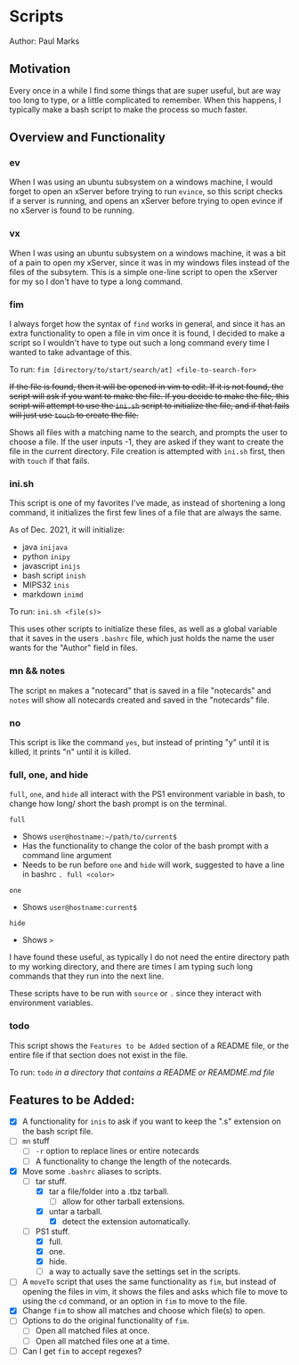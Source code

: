 # Scripts

Author: Paul Marks

## Motivation

Every once in a while I find some things that are super useful, but are way too long to type, or a 
little complicated to remember. When this happens, I typically make a bash script to make the process
so much faster.

## Overview and Functionality

### ev

When I was using an ubuntu subsystem on a windows machine, I would forget to open an xServer before
trying to run `evince`, so this script checks if a server is running, and opens an xServer before trying
to open evince if no xServer is found to be running.

### vx

When I was using an ubuntu subsystem on a windows machine, it was a bit of a pain to open my xServer, 
since it was in my windows files instead of the files of the subsytem. This is a simple one-line script
to open the xServer for my so I don't have to type a long command.

### fim

I always forget how the syntax of `find` works in general, and since it has an extra functionality to
open a file in vim once it is found, I decided to make a script so I wouldn't have to type out such a
long command every time I wanted to take advantage of this.

To run:
`fim [directory/to/start/search/at] <file-to-search-for>`

~~If the file is found, then it will be opened in vim to edit. If it is not found, the script will ask
if you want to make the file. If you decide to make the file, this script will attempt to use the 
`ini.sh` script to initialize the file, and if that fails will just use `touch` to create the file.~~

Shows all files with a matching name to the search, and prompts the user to choose a file. If the user
inputs -1, they are asked if they want to create the file in the current directory. File creation is 
attempted with `ini.sh` first, then with `touch` if that fails.

### ini.sh

This script is one of my favorites I've made, as instead of shortening a long command, it initializes
the first few lines of a file that are always the same. 

As of Dec. 2021, it will initialize:

- java `inijava`
- python `inipy`
- javascript `inijs`
- bash script `inish`
- MIPS32 `inis`
- markdown `inimd`

To run:
`ini.sh <file(s)>`

This uses other scripts to initialize these files, as well as a global variable that it saves in the
users `.bashrc` file, which just holds the name the user wants for the "Author" field in files.

### mn && notes

The script `mn` makes a "notecard" that is saved in a file "notecards" and `notes` will show all 
notecards created and saved in the "notecards" file. 

### no

This script is like the command `yes`, but instead of printing "y" until it is killed, it prints "n"
until it is killed.

### full, one, and hide

`full`, `one`, and `hide` all interact with the PS1 environment variable in bash, to change how long/
short the bash prompt is on the terminal.

`full`
- Shows `user@hostname:~/path/to/current$ `
- Has the functionality to change the color of the bash prompt with a command line argument
- Needs to be run before `one` and `hide` will work, suggested to have a line in bashrc `. full <color>`

`one`
- Shows `user@hostname:current$ `

`hide`
- Shows `> `

I have found these useful, as typically I do not need the entire directory path to my working directory,
and there are times I am typing such long commands that they run into the next line.

These scripts have to be run with `source` or `.` since they interact with environment variables.

### todo

This script shows the `Features to be Added` section of a README file, or the entire file if that
section does not exist in the file.

To run:
`todo` *in a directory that contains a README or REAMDME.md file*

## Features to be Added:

- [x] A functionality for `inis` to ask if you want to keep the ".s" extension on the bash script file.
- [ ] `mn` stuff
  - [ ] `-r` option to replace lines or entire notecards
  - [ ] A functionality to change the length of the notecards.
- [x] Move some `.bashrc` aliases to scripts.
  - [ ] tar stuff.
    - [x] tar a file/folder into a .tbz tarball.
      - [ ] allow for other tarball extensions.
    - [x] untar a tarball.
      - [x] detect the extension automatically.
  - [ ] PS1 stuff.
    - [x] full.
    - [x] one.
    - [x] hide.
    - [ ] a way to actually save the settings set in the scripts.
- [ ] A `moveTo` script that uses the same functionality as `fim`, but instead of opening the files in
vim, it shows the files and asks which file to move to using the `cd` command, or an option in `fim` to
move to the file.
- [x] Change `fim` to show all matches and choose which file(s) to open.
- [ ] Options to do the original functionality of `fim`.
  - [ ] Open all matched files at once.
  - [ ] Open all matched files one at a time.
- [ ] Can I get `fim` to accept regexes?

